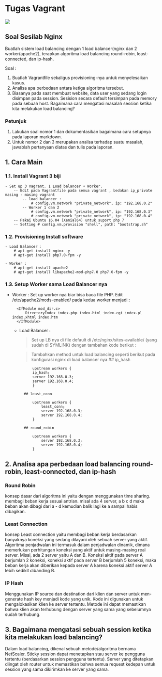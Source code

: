 # Tugas Vagrant

![](https://blog.theodo.fr/wp-content/uploads/2017/07/Vagrant.png)

## Soal Sesilab Nginx

Buatlah sistem load balancing dengan 1 load balancer(nginx dan 2 worker(apache2), terapkan algoritma load balancing round-robin, least-connected, dan ip-hash.

Soal :

1. Buatlah Vagrantfile sekaligus provisioning-nya untuk menyelesaikan kasus.
2. Analisa apa perbedaan antara ketiga algoritma tersebut.
3. Biasanya pada saat membuat website, data user yang sedang login disimpan pada session. Sesision secara default tersimpan pada memory pada sebuah host. Bagaimana cara mengatasi masalah session ketika kita melakukan load balancing?

### Petunjuk

1. Lakukan soal nomor 1 dan dokumentasikan bagaimana cara setupnya pada laporan markdown.
2. Untuk nomor 2 dan 3 merupakan analisa terhadap suatu masalah, jawablah pertanyaan diatas dan tulis pada laporan.


## 1. Cara Main
### 1.1. Install Vagrant 3 biji
	- Set up 3 Vagrant. 1 Load balancer + Worker.
		-- Edit pada Vagrantfile pada semua vagrant , bedakan ip_private masing - masing vagrant 
			-- load balancer : 
				# config.vm.network "private_network", ip: "192.168.0.2"
			-- Worker 1 dan 2 
				# config.vm.network "private_network", ip: "192.168.0.3"
				# config.vm.network "private_network", ip: "192.168.0.4"  
		-- Pakai Ubuntu 16.04 (Xenial64) untuk suport php 7
		-- Setting # config.vm.provision "shell", path: "bootstrap.sh"  
	
	

### 1.2. Provisioning Install software
	- Load Balancer : 
		# apt-get install nginx -y
		# apt-get install php7.0-fpm -y

	- Worker :
		# apt-get install apache2
		# apt-get install libapache2-mod-php7.0 php7.0-fpm -y


### 1.3. Setup Worker sama Load Balancer nya

- Worker : 
		Set up worker nya biar bisa baca file PHP. Edit /etc/apache2/mods-enabled/ pada kedua worker menjadi : 

		<IfModule mod_dir.c>
        	DirectoryIndex index.php index.html index.cgi index.pl index.xhtml index.htm
		</IfModule>

	- Load Balancer :
		> Set up LB nya di file default di /etc/nginx/sites-available/ (yang sudah di SYMLINK) dengan tambahan kode berikut :

		> Tambahkan method untuk load balancing seperti berikut pada konfigurasi nginx di load balancer nya
			## ip_hash

				upstream workers {
			    ip_hash;
			    server 192.168.0.3;
			    server 192.168.0.4;
				}

			## least_conn

				upstream workers {
				    least_conn;
				    server 192.168.0.3;
				    server 192.168.0.4;
				}

			## round_robin 

				upstream workers {
				    server 192.168.0.3;
				    server 192.168.0.4;
				}

## 2. Analisa apa perbedaan load balancing round-robin, least-connected, dan ip-hash

### Round Robin 
konsep dasar dari algoritma ini yaitu dengan menggunakan time sharing. membagi beban kerja sesuai antrian. misal ada 4 server, a b c d maka beban akan dibagi dari a - d kemudian balik lagi ke a sampai habis dibagikan. 

### Least Connection 
konsep Least connection yaitu membagi beban kerja berdasarkan banyaknya koneksi yang sedang dilayani oleh sebuah server yang aktif. Algoritma penjadwalan ini termasuk dalam penjadwalan dinamik, dimana memerlukan perhitungan koneksi yang aktif untuk masing-masing real server. Misal, ada 2 server yaitu A dan B. Koneksi aktif pada server A berjumlah 2 koneksi, koneksi aktif pada server B berjumlah 5 koneksi, maka beban kerja akan diberikan kepada server A karena koneksi aktif server A lebih sedikit dibanding B.

### IP Hash 
Menggunakan IP source dan destination dari klien dan server untuk men-generate hash key menjadi kode yang unik. Kode ini digunakan untuk mengalokasikan klien ke server tertentu. Metode ini dapat memastikan bahwa klien akan terhubung dengan server yang sama yang sebelumnya sudah terhubung. 

## 3. Bagaimana mengatasi sebuah session ketika kita melakukan load balancing?
Dalam load balancing, dikenal sebuah metode/algoritma bernama NetScaler. Sticky session dapat menetapkan stau server ke pengguna tertentu (berdasarkan session pengguna tertentu). Server yang ditetapkan diingat oleh router untuk memastikan bahwa semua request kedepan untuk session yang sama dikirimkan ke server yang sama.
